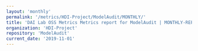 ```yaml
---
layout: 'monthly'
permalink: '/metrics/HDI-Project/ModelAudit/MONTHLY/'
title: 'DAI Lab OSS Metrics Metrics report for ModelAudit | MONTHLY-REPORT-2019-11-01'
organization: 'HDI-Project'
repository: 'ModelAudit'
current_date: '2019-11-01'
---
```

